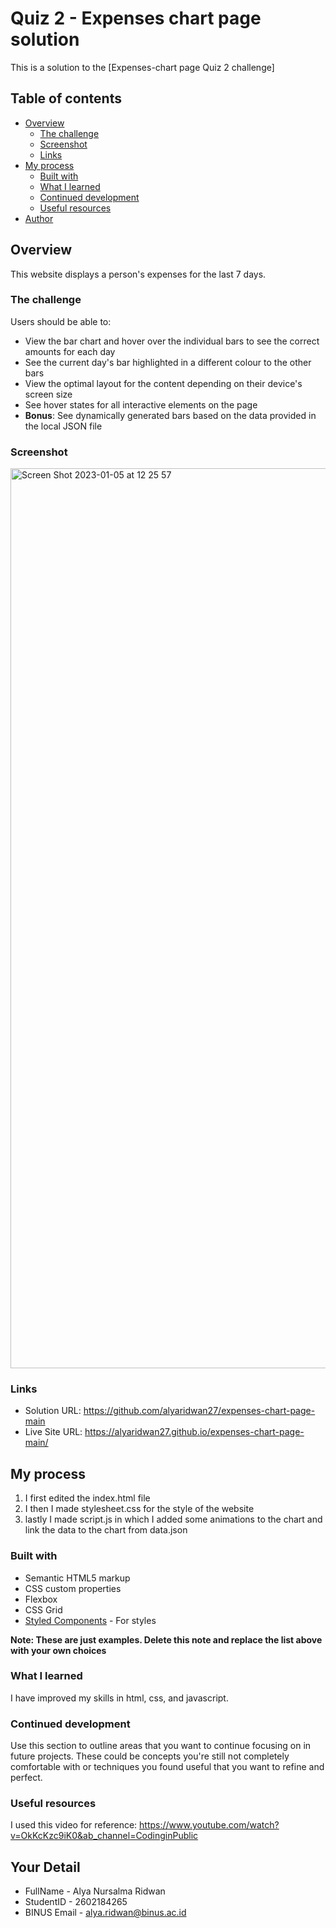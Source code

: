 # Quiz 2 - Expenses chart page solution

This is a solution to the [Expenses-chart page Quiz 2 challenge]

## Table of contents

- [Overview](#overview)
  - [The challenge](#the-challenge)
  - [Screenshot](#screenshot)
  - [Links](#links)
- [My process](#my-process)
  - [Built with](#built-with)
  - [What I learned](#what-i-learned)
  - [Continued development](#continued-development)
  - [Useful resources](#useful-resources)
- [Author](#author)

## Overview
This website displays a person's expenses for the last 7 days.

### The challenge

Users should be able to:

- View the bar chart and hover over the individual bars to see the correct amounts for each day
- See the current day's bar highlighted in a different colour to the other bars
- View the optimal layout for the content depending on their device's screen size
- See hover states for all interactive elements on the page
- **Bonus**: See dynamically generated bars based on the data provided in the local JSON file

### Screenshot
<img width="1440" alt="Screen Shot 2023-01-05 at 12 25 57" src="https://user-images.githubusercontent.com/114371692/210708124-ce2dfe34-ebc0-412c-8c54-f58bb8b94890.png">

### Links

- Solution URL: https://github.com/alyaridwan27/expenses-chart-page-main
- Live Site URL: https://alyaridwan27.github.io/expenses-chart-page-main/

## My process
1. I first edited the index.html file
2. I then I made stylesheet.css for the style of the website
3. lastly I made script.js in which I added some animations to the chart and link the data to the chart from data.json

### Built with

- Semantic HTML5 markup
- CSS custom properties
- Flexbox
- CSS Grid
- [Styled Components](https://styled-components.com/) - For styles

**Note: These are just examples. Delete this note and replace the list above with your own choices**

### What I learned

I have improved my skills in html, css, and javascript.

### Continued development

Use this section to outline areas that you want to continue focusing on in future projects. These could be concepts you're still not completely comfortable with or techniques you found useful that you want to refine and perfect.


### Useful resources

I used this video for reference:
https://www.youtube.com/watch?v=OkKcKzc9iK0&ab_channel=CodinginPublic

## Your Detail 

- FullName - Alya Nursalma Ridwan
- StudentID - 2602184265
- BINUS Email - alya.ridwan@binus.ac.id
